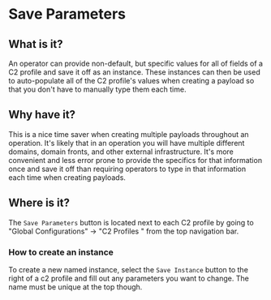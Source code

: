 # Save Parameters

## What is it?

An operator can provide non-default, but specific values for all of fields of a C2 profile and save it off as an instance. These instances can then be used to auto-populate all of the C2 profile's values when creating a payload so that you don't have to manually type them each time.

## Why have it?

This is a nice time saver when creating multiple payloads throughout an operation. It's likely that in an operation you will have multiple different domains, domain fronts, and other external infrastructure. It's more convenient and less error prone to provide the specifics for that information once and save it off than requiring operators to type in that information each time when creating payloads.

## Where is it?

The `Save Parameters` button is located next to each C2 profile by going to "Global Configurations" -> "C2 Profiles " from the top navigation bar.&#x20;

### How to create an instance

To create a new named instance, select the `Save Instance` button to the right of a c2 profile and fill out any parameters you want to change. The name must be unique at the top though.
